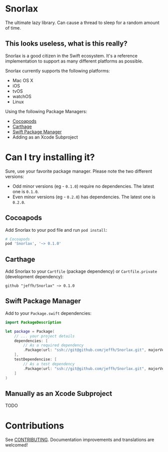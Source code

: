 Snorlax
=======

The ultimate lazy library. Can cause a thread to sleep for a random amount of
time.


This looks useless, what is this really?
----------------------------------------

Snorlax is a good citizen in the Swift ecosystem. It's a reference
implementation to support as many different platforms as possible.

Snorlax currently supports the following platforms:

- Mac OS X
- iOS
- tvOS
- watchOS
- Linux

Using the following Package Managers:

- [Cocoapods](https://cocoapods.org/)
- [Carthage](https://github.com/Carthage/Carthage)
- [Swift Package Manager](https://swift.org/package-manager/)
- Adding as an Xcode Subproject

Can I try installing it?
========================

Sure, use your favorite package manager. Please note the two different versions:

- Odd minor versions (eg - `0.1.0`) require no dependencies. The latest one is `0.1.0`.
- Even minor versions (eg - `0.2.0`) has dependencies. The latest one is `0.2.0`.

Cocoapods
---------

Add Snorlax to your pod file and run `pod install`:

```ruby
# Cocoapods
pod 'Snorlax', '~> 0.1.0'
```

Carthage
--------

Add Snorlax to your `Cartfile` (package dependency) or `Cartfile.private`
(development dependency):

```
github "jeffh/Snorlax" ~> 0.1.0
```

Swift Package Manager
---------------------

Add to your `Package.swift` dependencies:

```swift
import PackageDescription

let package = Package(
    // ... your project details
    dependencies: [
        // As a required dependency
        .Package(url: "ssh://git@github.com/jeffh/Snorlax.git", majorVersion: 0)
    ],
    testDependencise: [
        // As a test dependency
        .Package(url: "ssh://git@github.com/jeffh/Snorlax.git", majorVersion: 0)
    ]
)
```

Manually as an Xcode Subproject
-------------------------------

TODO


Contributions
=============

See
[CONTRIBUTING](https://github.com/jeffh/Snorlax/blob/master/CONTRIBUTING.md).
Documentation improvements and translations are welcomed!


